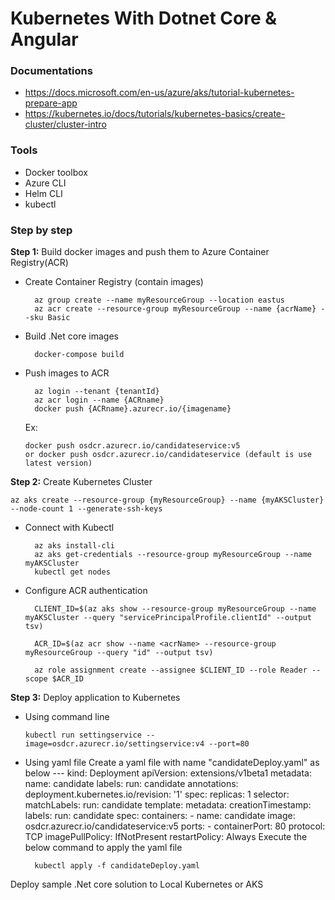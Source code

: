 # Kubernetes With Dotnet Core & Angular

### Documentations
- https://docs.microsoft.com/en-us/azure/aks/tutorial-kubernetes-prepare-app 
- https://kubernetes.io/docs/tutorials/kubernetes-basics/create-cluster/cluster-intro


### Tools
- Docker toolbox
- Azure CLI
- Helm CLI
- kubectl

### Step by step

**Step 1:** Build docker images and push them to Azure Container Registry(ACR)
- Create Container Registry (contain images)

		az group create --name myResourceGroup --location eastus    
		az acr create --resource-group myResourceGroup --name {acrName} --sku Basic

- Build .Net core images
	
    	docker-compose build

- Push images to ACR

		az login --tenant {tenantId}
        az acr login --name {ACRname}                
    	docker push {ACRname}.azurecr.io/{imagename}
    
    Ex: 
    
      docker push osdcr.azurecr.io/candidateservice:v5
      or docker push osdcr.azurecr.io/candidateservice (default is use latest version)

**Step 2:** Create Kubernetes Cluster

	az aks create --resource-group {myResourceGroup} --name {myAKSCluster} --node-count 1 --generate-ssh-keys

- Connect with Kubectl


        az aks install-cli
        az aks get-credentials --resource-group myResourceGroup --name myAKSCluster
        kubectl get nodes

- Configure ACR authentication

		CLIENT_ID=$(az aks show --resource-group myResourceGroup --name myAKSCluster --query "servicePrincipalProfile.clientId" --output tsv)
        
		ACR_ID=$(az acr show --name <acrName> --resource-group myResourceGroup --query "id" --output tsv)
        
        az role assignment create --assignee $CLIENT_ID --role Reader --scope $ACR_ID

**Step 3:** Deploy application to Kubernetes

- Using command line

      kubectl run settingservice --image=osdcr.azurecr.io/settingservice:v4 --port=80
      
- Using yaml file
Create a yaml file with name "candidateDeploy.yaml" as below
      ---
      kind: Deployment
      apiVersion: extensions/v1beta1
      metadata:
        name: candidate
        labels:
          run: candidate
        annotations:
          deployment.kubernetes.io/revision: '1'
      spec:
        replicas: 1
        selector:
          matchLabels:
            run: candidate
        template:
          metadata:
            creationTimestamp: 
            labels:
              run: candidate
          spec:
            containers:
            - name: candidate
              image: osdcr.azurecr.io/candidateservice:v5
              ports:
              - containerPort: 80
                protocol: TCP
              imagePullPolicy: IfNotPresent
            restartPolicy: Always
Execute the below command to apply the yaml file

		kubectl apply -f candidateDeploy.yaml

Deploy sample .Net core solution to Local Kubernetes or AKS
